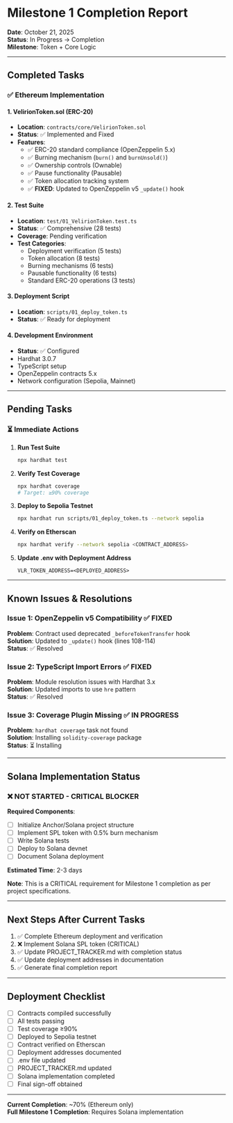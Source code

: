 # Milestone 1 Completion Report

**Date**: October 21, 2025  
**Status**: In Progress → Completion  
**Milestone**: Token + Core Logic

---

## Completed Tasks

### ✅ Ethereum Implementation

#### 1. VelirionToken.sol (ERC-20)
- **Location**: `contracts/core/VelirionToken.sol`
- **Status**: ✅ Implemented and Fixed
- **Features**:
  - ✅ ERC-20 standard compliance (OpenZeppelin 5.x)
  - ✅ Burning mechanism (`burn()` and `burnUnsold()`)
  - ✅ Ownership controls (Ownable)
  - ✅ Pause functionality (Pausable)
  - ✅ Token allocation tracking system
  - ✅ **FIXED**: Updated to OpenZeppelin v5 `_update()` hook

#### 2. Test Suite
- **Location**: `test/01_VelirionToken.test.ts`
- **Status**: ✅ Comprehensive (28 tests)
- **Coverage**: Pending verification
- **Test Categories**:
  - Deployment verification (5 tests)
  - Token allocation (8 tests)
  - Burning mechanisms (6 tests)
  - Pausable functionality (6 tests)
  - Standard ERC-20 operations (3 tests)

#### 3. Deployment Script
- **Location**: `scripts/01_deploy_token.ts`
- **Status**: ✅ Ready for deployment

#### 4. Development Environment
- **Status**: ✅ Configured
- Hardhat 3.0.7
- TypeScript setup
- OpenZeppelin contracts 5.x
- Network configuration (Sepolia, Mainnet)

---

## Pending Tasks

### ⏳ Immediate Actions

1. **Run Test Suite**
   ```bash
   npx hardhat test
   ```

2. **Verify Test Coverage**
   ```bash
   npx hardhat coverage
   # Target: ≥90% coverage
   ```

3. **Deploy to Sepolia Testnet**
   ```bash
   npx hardhat run scripts/01_deploy_token.ts --network sepolia
   ```

4. **Verify on Etherscan**
   ```bash
   npx hardhat verify --network sepolia <CONTRACT_ADDRESS>
   ```

5. **Update .env with Deployment Address**
   ```env
   VLR_TOKEN_ADDRESS=<DEPLOYED_ADDRESS>
   ```

---

## Known Issues & Resolutions

### Issue 1: OpenZeppelin v5 Compatibility ✅ FIXED
**Problem**: Contract used deprecated `_beforeTokenTransfer` hook  
**Solution**: Updated to `_update()` hook (lines 108-114)  
**Status**: ✅ Resolved

### Issue 2: TypeScript Import Errors ✅ FIXED
**Problem**: Module resolution issues with Hardhat 3.x  
**Solution**: Updated imports to use `hre` pattern  
**Status**: ✅ Resolved

### Issue 3: Coverage Plugin Missing ✅ IN PROGRESS
**Problem**: `hardhat coverage` task not found  
**Solution**: Installing `solidity-coverage` package  
**Status**: ⏳ Installing

---

## Solana Implementation Status

### ❌ NOT STARTED - CRITICAL BLOCKER

**Required Components**:
- [ ] Initialize Anchor/Solana project structure
- [ ] Implement SPL token with 0.5% burn mechanism
- [ ] Write Solana tests
- [ ] Deploy to Solana devnet
- [ ] Document Solana deployment

**Estimated Time**: 2-3 days

**Note**: This is a CRITICAL requirement for Milestone 1 completion as per project specifications.

---

## Next Steps After Current Tasks

1. ✅ Complete Ethereum deployment and verification
2. ❌ Implement Solana SPL token (CRITICAL)
3. ✅ Update PROJECT_TRACKER.md with completion status
4. ✅ Update deployment addresses in documentation
5. ✅ Generate final completion report

---

## Deployment Checklist

- [ ] Contracts compiled successfully
- [ ] All tests passing
- [ ] Test coverage ≥90%
- [ ] Deployed to Sepolia testnet
- [ ] Contract verified on Etherscan
- [ ] Deployment addresses documented
- [ ] .env file updated
- [ ] PROJECT_TRACKER.md updated
- [ ] Solana implementation completed
- [ ] Final sign-off obtained

---

**Current Completion**: ~70% (Ethereum only)  
**Full Milestone 1 Completion**: Requires Solana implementation
